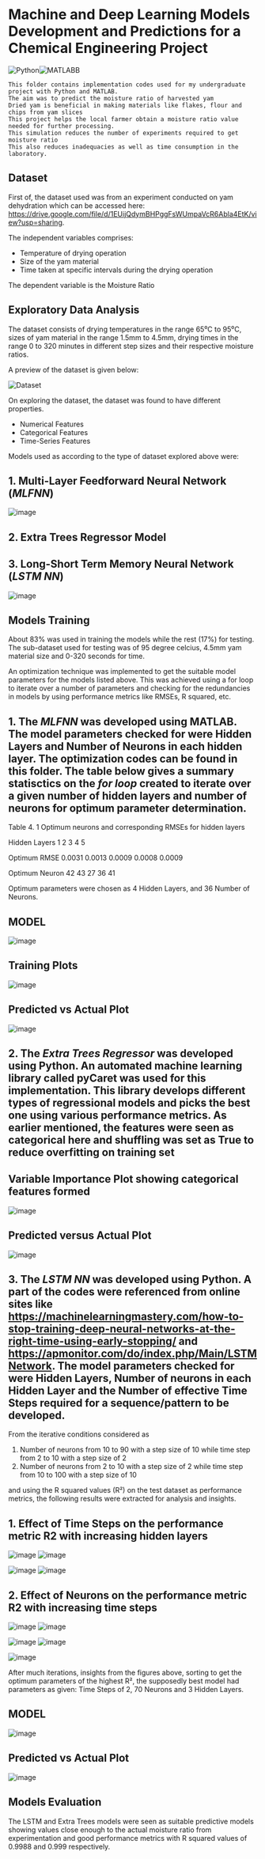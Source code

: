 # Machine and Deep Learning Models Development and Predictions for a Chemical Engineering Project 

![Python](https://user-images.githubusercontent.com/67152646/136196370-2e4f88e4-6784-4ffe-8e49-ae94c3ef952d.PNG)![MATLABB](https://user-images.githubusercontent.com/67152646/136196397-b68a3acf-6634-4189-873e-745cc6c8493e.JPG)

    This folder contains implementation codes used for my undergraduate project with Python and MATLAB. 
    The aim was to predict the moisture ratio of harvested yam 
    Dried yam is beneficial in making materials like flakes, flour and chips from yam slices 
    This project helps the local farmer obtain a moisture ratio value needed for further processing.
    This simulation reduces the number of experiments required to get moisture ratio 
    This also reduces inadequacies as well as time consumption in the laboratory.



## Dataset 

First of, the dataset used was from an experiment conducted on yam dehydration which can be accessed here: https://drive.google.com/file/d/1EUijQdymBHPggFsWUmpaVcR6Abla4EtK/view?usp=sharing.
 
The independent variables comprises:
- Temperature of drying operation 
- Size of the yam material 
- Time taken at specific intervals during the drying operation

The dependent variable is the Moisture Ratio 



## Exploratory Data Analysis

The dataset consists of drying temperatures in the range 65⁰C to 95⁰C, sizes of yam material in the range 1.5mm to 4.5mm, drying times in the range 0 to 320 minutes in different step sizes and their respective moisture ratios.

A preview of the dataset is given below:

   ![Dataset](https://user-images.githubusercontent.com/67152646/137717144-e2d4c798-c769-41ae-b8ff-99dae9d64f71.PNG)



On exploring the dataset, the dataset was found to have different properties. 
- Numerical Features 
- Categorical Features 
- Time-Series Features

Models used as according to the type of dataset explored above were:
## 1. Multi-Layer Feedforward Neural Network (*MLFNN*)

   ![image](https://user-images.githubusercontent.com/67152646/137717542-0fcbd030-97b6-4477-a689-26c5655ec4a0.png)


## 2. Extra Trees Regressor Model


## 3. Long-Short Term Memory Neural Network (*LSTM NN*)

   ![image](https://user-images.githubusercontent.com/67152646/137717640-5a36052c-a2d7-4d75-9fba-c7e96e362cf9.png)





## Models Training 

About 83% was used in training the models while the rest (17%) for testing. The sub-dataset used for testing was of 95 degree celcius, 4.5mm yam material size and 0-320 seconds for time.

An optimization technique was implemented to get the suitable model parameters for the models listed above. This was achieved using a for loop to iterate over a number of parameters and checking for the redundancies in models by using performance metrics like RMSEs, R squared, etc. 

## 1. The *MLFNN* was developed using MATLAB. The model parameters checked for were Hidden Layers and Number of Neurons in each hidden layer. The optimization codes can be found in this folder.  The table below gives a summary statisctics on the *for loop* created to iterate over a given number of hidden layers and number of neurons for optimum parameter determination.

Table 4. 1   Optimum neurons and corresponding RMSEs for hidden layers

Hidden Layers	    1           2           3           4            5

Optimum RMSE	  0.0031	  0.0013	  0.0009      0.0008       0.0009

Optimum Neuron      42          43          27          36           41


Optimum parameters were chosen as 4 Hidden Layers, and 36 Number of Neurons.


## MODEL


   ![image](https://user-images.githubusercontent.com/67152646/137717913-2840c594-7d7b-46a1-a8e4-5d9b6ba2cb5c.png)



## Training Plots


   ![image](https://user-images.githubusercontent.com/67152646/137717934-f724de04-3fd2-406d-b207-505c4920ac6d.png)


## Predicted vs Actual Plot

   ![image](https://user-images.githubusercontent.com/67152646/137720097-f52ff1ba-6bc4-4a73-9b81-eb31c2914a1f.png)


## 2. The *Extra Trees Regressor* was developed using Python. An automated machine learning library called pyCaret was used for this implementation. This library develops different types of regressional models and picks the best one using various performance metrics. As earlier mentioned, the features were seen as categorical here and shuffling was set as True to reduce overfitting on training set


## Variable Importance Plot showing categorical features formed


   ![image](https://user-images.githubusercontent.com/67152646/137717979-48ec4cae-228b-4a60-a9d3-79582fdb58b9.png)



## Predicted versus Actual Plot


   ![image](https://user-images.githubusercontent.com/67152646/137718105-b05be4ab-3861-4974-b285-ac1d4dd0ca6d.png)




## 3. The *LSTM NN* was developed using Python. A part of the codes were referenced from online sites like https://machinelearningmastery.com/how-to-stop-training-deep-neural-networks-at-the-right-time-using-early-stopping/ and https://apmonitor.com/do/index.php/Main/LSTMNetwork. The model parameters checked for were Hidden Layers, Number of neurons in each Hidden Layer and the Number of effective Time Steps required for a sequence/pattern to be developed.

From the iterative conditions considered as 
1.	Number of neurons from 10 to 90 with a step size of 10 while time step from 2 to 10 with a step size of 2 
2.	Number of neurons from 2 to 10 with a step size of 2 while time step from 10 to 100 with a step size of 10

and using the R squared values (R²) on the test dataset as performance metrics, the following results were extracted for analysis and insights. 
## 1.	Effect of Time Steps on the performance metric R2 with increasing hidden layers

   ![image](https://user-images.githubusercontent.com/67152646/137718860-ff66b9d6-98b6-42bb-b048-fe6b25bf9fa3.png)  ![image](https://user-images.githubusercontent.com/67152646/137718880-1dc65f06-f439-448f-a39f-a4a0c565a83d.png)

   ![image](https://user-images.githubusercontent.com/67152646/137718908-b3ddc8a2-062a-4815-a319-e7c25a361e34.png)  ![image](https://user-images.githubusercontent.com/67152646/137718944-77a08bd4-7a9a-4865-bada-6b87f2a84d67.png)
 



## 2.	Effect of Neurons on the performance metric R2 with increasing time steps

   ![image](https://user-images.githubusercontent.com/67152646/137719030-d34dd99d-681c-452c-a20a-61c74de75a82.png) ![image](https://user-images.githubusercontent.com/67152646/137719050-f8855f9e-14cd-4a17-944f-f703cb193ffa.png)

   ![image](https://user-images.githubusercontent.com/67152646/137719071-f4003cb1-4fff-4dac-a861-c51fb5a9de03.png) ![image](https://user-images.githubusercontent.com/67152646/137719094-04874d0b-1086-4efb-9b5e-0bbe6dcd0022.png)

   ![image](https://user-images.githubusercontent.com/67152646/137719121-81e960e6-9974-47fe-9286-0919d284391a.png)






After much iterations, insights from the figures above, sorting to get the optimum parameters of the highest R², the supposedly best model had parameters as given: Time Steps of 2, 70 Neurons and 3 Hidden Layers.

## MODEL


   ![image](https://user-images.githubusercontent.com/67152646/137719272-8266e55a-507f-4902-85d4-598ab88aa684.png)



## Predicted vs Actual Plot


   ![image](https://user-images.githubusercontent.com/67152646/137719424-8b5f1594-5414-4c67-84ad-f746100f129b.png)







## Models Evaluation

The LSTM and Extra Trees models were seen as suitable predictive models showing values close enough to the actual moisture ratio from experimentation and good performance metrics with R squared values of 0.9988 and 0.999 respectively.

